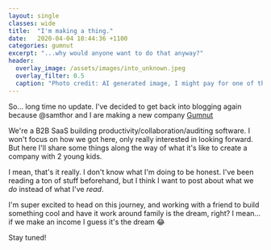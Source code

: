 ```yaml
---
layout: single
classes: wide
title:  "I'm making a thing."
date:   2020-04-04 10:44:36 +1100
categories: gumnut
excerpt: "...why would anyone want to do that anyway?"
header:
  overlay_image: /assets/images/into_unknown.jpeg
  overlay_filter: 0.5
  caption: "Photo credit: AI generated image, I might pay for one of these someday"
---
```


So... long time no update. I've decided to get back into blogging again because @samthor and I are making a new company [Gumnut](https://gumnut.dev)

We're a B2B SaaS building productivity/collaboration/auditing software. I won't focus on how we got here, only really interested in looking forward. But here I'll share some things along the way of what it's like to create a company with 2 young kids. 

I mean, that's it really. I don't know what I'm doing to be honest. I've been reading a ton of stuff beforehand, but I think I want to post about what we *do* instead of what I've *read*. 

I'm super excited to head on this journey, and working with a friend to build something cool and have it work around family is the dream, right? I mean... if we make an income I guess it's the dream 😂

Stay tuned!
